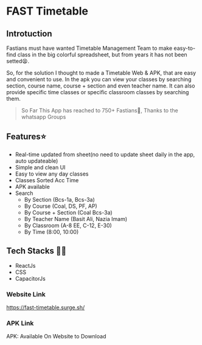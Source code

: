 # FAST Timetable

## Introtuction

Fastians must have wanted Timetable Management Team to make easy-to-find class in the big colorful spreadsheet, but from years it has not been setted😫.

So, for the solution I thought to made a Timetable Web & APK, that are easy and convenient to use. In the apk you can view your classes by searching section, course name, course + section and even teacher name. It can also provide specific time classes or specific classroom classes by searching them.

> So Far This App has reached to 750+ Fastians🎊, Thanks to the whatsapp Groups

## Features⭐

- Real-time updated from sheet(no need to update sheet daily in the app, auto updateable)
- Simple and clean UI
- Easy to view any day classes
- Classes Sorted Acc Time
- APK available
- Search
  - By Section (Bcs-1a, Bcs-3a)
  - By Course (Coal, DS, PF, AP)
  - By Course + Section (Coal Bcs-3a)
  - By Teacher Name (Basit Ali, Nazia Imam)
  - By Classroom (A-8 EE, C-12, E-30)
  - By Time (8:00, 10:00)

## Tech Stacks 👩‍💻

- ReactJs
- CSS
- CapacitorJs

### Website Link

<https://fast-timetable.surge.sh/>

### APK Link

APK: Available On  Website to Download
